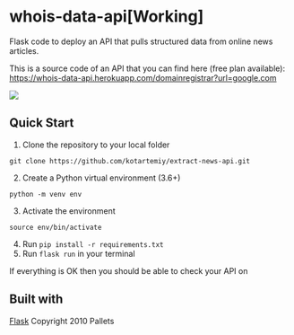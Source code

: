 # whois-data-api[Working]
Flask code to deploy an API that pulls structured data from online news articles.

This is a source code of an API that you can find here (free plan available): 
https://whois-data-api.herokuapp.com/domainregistrar?url=google.com



![](extract_image.png)


## Quick Start
1. Clone the repository to your local folder 

`git clone https://github.com/kotartemiy/extract-news-api.git`

2. Create a Python virtual environment (3.6+)

`python -m venv env`

3. Activate the environment

`source env/bin/activate`

4. Run `pip install -r requirements.txt`
5. Run `flask run` in your terminal 

If everything is OK then you should be able to check your API on 




## Built with
[Flask](https://github.com/pallets/flask) Copyright 2010 Pallets


